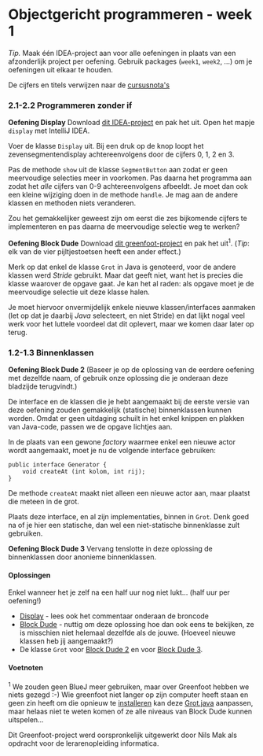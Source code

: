 Objectgericht programmeren - week 1
===

*Tip.* Maak één IDEA-project aan voor alle oefeningen in plaats van een afzonderlijk
project per oefening. Gebruik packages (`week1`, `week2`, …) om je oefeningen uit elkaar te houden.

De cijfers en titels verwijzen naar de [cursusnota's](../javafx.pdf)

### 2.1-2.2 Programmeren zonder if  

**Oefening Display** Download [dit IDEA-project](display.zip?raw=true) en pak het uit. Open het mapje
`display` met IntelliJ IDEA.

Voer de klasse `Display` uit. Bij een druk op de knop loopt het zevensegmentendisplay achtereenvolgens door de cijfers 0, 1, 2 en 3.

Pas de methode `show` uit de klasse `SegmentButton` aan zodat er geen meervoudige selecties meer in voorkomen. Pas 
daarna het programma aan
zodat het *alle* cijfers van 0-9 achtereenvolgens afbeeldt. Je moet dan ook een kleine wijziging doen in 
de methode `handle`. Je mag aan de andere klassen en methoden niets veranderen. 

Zou het gemakkelijker geweest zijn om eerst 
die zes bijkomende cijfers te implementeren en pas daarna de meervoudige selectie weg te werken?

**Oefening Block Dude** Download [dit greenfoot-project](blockdude.zip?raw=true) en pak het uit<sup>1</sup>. 
(*Tip*: elk van de vier pijltjestoetsen heeft een ander effect.)

Merk op dat enkel
de klasse `Grot` in Java is genoteerd, voor de andere klassen werd *Stride* gebruikt. Maar dat geeft niet, want het is precies
die klasse waarover de opgave gaat. Je kan het al raden: als opgave moet je de meervoudige selectie uit deze klasse halen. 

Je moet hiervoor onvermijdelijk enkele
nieuwe klassen/interfaces aanmaken (let op dat je daarbij *Java* selecteert, en niet Stride) en dat lijkt nogal veel 
werk voor het luttele voordeel dat dit oplevert, maar we komen daar later op terug.

### 1.2-1.3 Binnenklassen

**Oefening Block Dude 2** (Baseer je op de oplossing van de eerdere oefening met dezelfde naam, of gebruik onze 
oplossing die je onderaan deze bladzijde terugvindt.)

De interface en de klassen die je hebt aangemaakt bij de eerste versie van deze oefening zouden gemakkelijk (statische) binnenklassen
kunnen worden. Omdat er geen uitdaging schuilt in het enkel knippen en plakken van Java-code, passen we de opgave lichtjes aan.

In de plaats van een gewone  *factory* waarmee enkel een nieuwe actor wordt aangemaakt,
moet je nu de volgende interface gebruiken:

    public interface Generator {
        void createAt (int kolom, int rij);
    }
De methode `createAt` maakt niet alleen een nieuwe actor aan, maar plaatst die meteen in de grot.

Plaats deze interface, en al zijn implementaties, binnen in `Grot`. Denk goed na of je hier een statische, dan wel een niet-statische
binnenklasse zult gebruiken.

**Oefening Block Dude 3** Vervang tenslotte in deze oplossing de
binnenklassen door anonieme binnenklassen.

#### Oplossingen

Enkel wanneer het je zelf na een half uur nog niet lukt… (half uur per oefening!)

* [Display](SegmentButton.java) - lees ook het commentaar onderaan de broncode
* [Block Dude](blockdude-opl.zip?raw=true) - nuttig om deze oplossing hoe dan ook eens te bekijken, ze is 
  misschien niet helemaal dezelfde als de jouwe. (Hoeveel nieuwe klassen heb jij aangemaakt?)
* De klasse `Grot` voor [Block Dude 2](Grot2.java) en voor
  [Block Dude 3](Grot3.java).

#### Voetnoten

<sup>1</sup> We zouden geen BlueJ meer gebruiken, maar over Greenfoot hebben we niets gezegd :-) 
Wie greenfoot niet langer op zijn computer heeft staan en geen zin heeft om die opnieuw te [installeren](https://greenfoot.org/download)
kan deze [Grot.java](Grot0.java) aanpassen, maar helaas niet te weten komen of ze alle niveaus van Block Dude kunnen uitspelen…

Dit Greenfoot-project werd oorspronkelijk uitgewerkt door Nils Mak als opdracht voor de lerarenopleiding informatica. 
